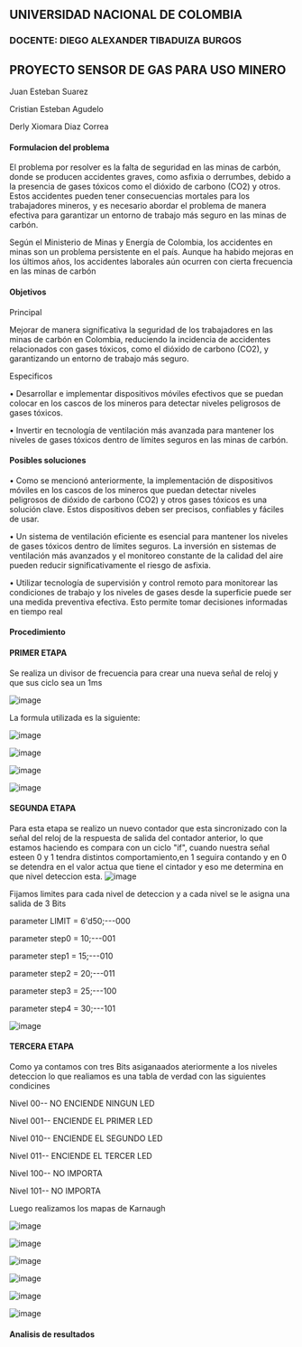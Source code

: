 ## UNIVERSIDAD NACIONAL DE COLOMBIA
### DOCENTE: DIEGO ALEXANDER TIBADUIZA BURGOS
## PROYECTO SENSOR DE GAS PARA USO MINERO
Juan Esteban Suarez

Cristian Esteban Agudelo

Derly Xiomara Diaz Correa

#### Formulacion del problema

El problema por resolver es la falta de seguridad en las minas de carbón, donde se producen 
accidentes graves, como asfixia o derrumbes, debido a la presencia de gases tóxicos como el 
dióxido de carbono (CO2) y otros. Estos accidentes pueden tener consecuencias mortales para los 
trabajadores mineros, y es necesario abordar el problema de manera efectiva para garantizar un 
entorno de trabajo más seguro en las minas de carbón.

Según el Ministerio de Minas y Energía de Colombia, los accidentes en minas son un problema 
persistente en el país. Aunque ha habido mejoras en los últimos años, los accidentes laborales aún 
ocurren con cierta frecuencia en las minas de carbón

#### Objetivos
Principal

Mejorar de manera significativa la seguridad de los trabajadores en las 
minas de carbón en Colombia, reduciendo la incidencia de accidentes relacionados con gases 
tóxicos, como el dióxido de carbono (CO2), y garantizando un entorno de trabajo más seguro.

Especificos 

• Desarrollar e implementar dispositivos móviles efectivos que se puedan colocar en los 
cascos de los mineros para detectar niveles peligrosos de gases tóxicos.

• Invertir en tecnología de ventilación más avanzada para mantener los niveles de gases 
tóxicos dentro de límites seguros en las minas de carbón.

#### Posibles soluciones 

• Como se mencionó anteriormente, la implementación de dispositivos móviles en los 
cascos de los mineros que puedan detectar niveles peligrosos de dióxido de carbono (CO2) 
y otros gases tóxicos es una solución clave. Estos dispositivos deben ser precisos, 
confiables y fáciles de usar.

• Un sistema de ventilación eficiente es esencial para mantener los niveles de gases tóxicos 
dentro de límites seguros. La inversión en sistemas de ventilación más avanzados y el 
monitoreo constante de la calidad del aire pueden reducir significativamente el riesgo de 
asfixia.

• Utilizar tecnología de supervisión y control remoto para monitorear las condiciones de 
trabajo y los niveles de gases desde la superficie puede ser una medida preventiva 
efectiva. Esto permite tomar decisiones informadas en tiempo real


#### Procedimiento

#### PRIMER ETAPA

Se realiza un divisor de frecuencia para crear una nueva señal de reloj y que sus ciclo sea un 1ms

![image](https://github.com/EstebanS-O/Digital-1/assets/143283768/a9d054c3-0975-495b-958c-b551cf0d2056)

La formula utilizada es la siguiente:

![image](https://github.com/EstebanS-O/Digital-1/assets/143283768/2991fe65-f7b9-4add-b9ba-b9dbf79461c9)

![image](https://github.com/EstebanS-O/Digital-1/assets/143283768/a256dbb7-61b5-4466-80f9-983ca4c4446e)

![image](https://github.com/EstebanS-O/Digital-1/assets/143283768/d1f3b3f8-b502-445e-86b4-f10a76d8a1e3)


![image](https://github.com/EstebanS-O/Digital-1/assets/143283768/79b16e5a-e452-4eef-b7f0-a85b7c5acd64)

#### SEGUNDA ETAPA

Para esta etapa se realizo un nuevo contador que esta sincronizado con la señal del reloj de la respuesta de salida del contador anterior, lo que estamos haciendo es compara con un ciclo "if", cuando nuestra señal esteen  0 y 1 tendra distintos comportamiento,en  1 seguira contando y en 0 se detendra en el valor actua que tiene el cintador y eso me determina en que nivel deteccion esta.
![image](https://github.com/EstebanS-O/Digital-1/assets/143283768/b4d97ea5-c8ba-4a6a-b819-6c95b6095ad4)

Fijamos limites para cada nivel de deteccion y a cada nivel se le asigna una salida de  3 Bits

parameter LIMIT = 6'd50;---000

parameter step0 = 10;---001

parameter step1 = 15;---010

parameter step2 = 20;---011

parameter step3 = 25;---100

parameter step4 = 30;---101



![image](https://github.com/EstebanS-O/Digital-1/assets/143283768/d3380cf2-90ab-4d81-9b08-48ad5ec13456)


#### TERCERA ETAPA

Como ya contamos con tres Bits asiganaados ateriormente  a los niveles deteccion lo que realiamos es una tabla de verdad con las siguientes condicines

Nivel 00-- NO ENCIENDE NINGUN LED

Nivel 001--  ENCIENDE EL PRIMER LED

Nivel 010--  ENCIENDE EL SEGUNDO  LED

Nivel 011-- ENCIENDE EL TERCER LED

Nivel 100-- NO IMPORTA

Nivel 101-- NO IMPORTA

Luego realizamos los mapas de Karnaugh 




![image](https://github.com/EstebanS-O/Digital-1/assets/143283768/20c82591-b4f9-47dd-9e93-5de69a088752)


![image](https://github.com/EstebanS-O/Digital-1/assets/143283768/2d2dc56b-afcd-4f55-b25e-32f0ca5e4b9a)


![image](https://github.com/EstebanS-O/Digital-1/assets/143283768/b4d97ea5-c8ba-4a6a-b819-6c95b6095ad4)



![image](https://github.com/EstebanS-O/Digital-1/assets/143283768/ddb6a845-ebc6-432f-835d-8223c61814fc)




![image](https://github.com/EstebanS-O/Digital-1/assets/143283768/adb00809-4d47-4f86-b138-8dbc830c81aa)


![image](https://github.com/EstebanS-O/Digital-1/assets/143283768/78f14324-9411-4051-bbb1-63d7ae9f4fed)

#### Analisis de resultados


